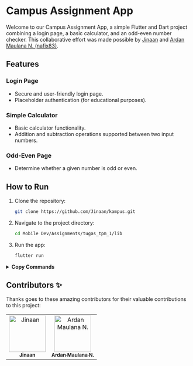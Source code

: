 # Campus Assignment App

Welcome to our Campus Assignment App, a simple Flutter and Dart project combining a login page, a basic calculator, and an odd-even number checker. This collaborative effort was made possible by [Jinaan](https://github.com/Jinaan) and [Ardan Maulana N. (nafix83)](https://github.com/nafix83).

## Features

### Login Page
- Secure and user-friendly login page.
- Placeholder authentication (for educational purposes).

### Simple Calculator
- Basic calculator functionality.
- Addition and subtraction operations supported between two input numbers.

### Odd-Even Page
- Determine whether a given number is odd or even.

## How to Run

1. Clone the repository:
   ```bash
   git clone https://github.com/Jinaan/kampus.git
   ```
2. Navigate to the project directory:
   ```bash
   cd Mobile Dev/Assignments/tugas_tpm_1/lib
   
3. Run the app:
   ```bash
   flutter run
   ```

<details>
<summary><strong>Copy Commands</strong></summary>

   ```bash
      # Clone the repository
      git clone https://github.com/Jinaan/kampus.git
      
      # Navigate to the project directory
      cd Mobile Dev/Assignments/tugas_tpm_1/lib
      
      # Run the app
      flutter run
   ```
</details>

## Contributors ✨

Thanks goes to these amazing contributors for their valuable contributions to this project:

<table>
  <tr>
    <td align="center">
      <a href="https://github.com/Jinaan">
        <img src="https://github.com/Jinaan.png" width="100px;" alt="Jinaan"/><br />
        <sub><b>Jinaan</b></sub>
      </a>
    </td>
    <td align="center">
      <a href="https://github.com/nafix83">
        <img src="https://github.com/nafix83.png" width="100px;" alt="Ardan Maulana N."/><br />
        <sub><b>Ardan Maulana N.</b></sub>
      </a>
    </td>
  </tr>
</table>
